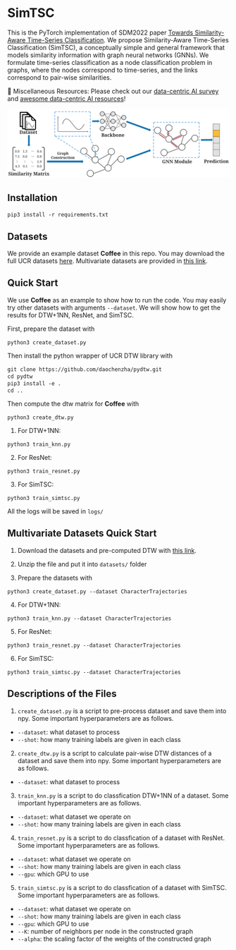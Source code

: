 # SimTSC
This is the PyTorch implementation of SDM2022 paper [Towards Similarity-Aware Time-Series Classification](https://arxiv.org/abs/2201.01413). We propose Similarity-Aware Time-Series Classification (SimTSC), a conceptually simple and general framework that models similarity information with graph neural networks (GNNs). We formulate time-series classification as a node classification problem in graphs, where the nodes correspond to time-series, and the links correspond to pair-wise similarities.

:loudspeaker: Miscellaneous Resources: Please check out our [data-centric AI survey](https://arxiv.org/abs/2303.10158) and [awesome data-centric AI resources](https://github.com/daochenzha/data-centric-AI)!

<img width="800" src="overview.png" alt="overview" />

## Installation
```
pip3 install -r requirements.txt
```

## Datasets
We provide an example dataset **Coffee** in this repo. You may download the full UCR datasets [here](https://www.cs.ucr.edu/~eamonn/time_series_data_2018/). Multivariate datasets are provided in [this link](https://drive.google.com/file/d/1obj8UI_H70PR5haQKQYnYVXyp8x-lWtC/view?usp=sharing).

## Quick Start
We use **Coffee** as an example to show how to run the code. You may easily try other datasets with arguments `--dataset`. We will show how to get the results for DTW+1NN, ResNet, and SimTSC.

First, prepare the dataset with
```
python3 create_dataset.py
```

Then install the python wrapper of UCR DTW library with
```
git clone https://github.com/daochenzha/pydtw.git
cd pydtw
pip3 install -e .
cd ..
```

Then compute the dtw matrix for **Coffee** with
```
python3 create_dtw.py
```

1. For DTW+1NN:
```
python3 train_knn.py
```

2. For ResNet:
```
python3 train_resnet.py
```

3. For SimTSC:
```
python3 train_simtsc.py
```

All the logs will be saved in `logs/`

## Multivariate Datasets Quick Start
1. Download the datasets and pre-computed DTW with [this link](https://drive.google.com/file/d/1obj8UI_H70PR5haQKQYnYVXyp8x-lWtC/view?usp=sharing).

2. Unzip the file and put it into `datasets/` folder

3. Prepare the datasets with
```
python3 create_dataset.py --dataset CharacterTrajectories
```

4. For DTW+1NN:
```
python3 train_knn.py --dataset CharacterTrajectories
```

5. For ResNet:
```
python3 train_resnet.py --dataset CharacterTrajectories
```

6. For SimTSC:
```
python3 train_simtsc.py --dataset CharacterTrajectories
```

## Descriptions of the Files

1. `create_dataset.py` is a script to pre-process dataset and save them into npy. Some important hyperparameters are as follows.
*   `--dataset`: what dataset to process
*   `--shot`: how many training labels are given in each class

2. `create_dtw.py` is a script to calculate pair-wise DTW distances of a dataset and save them into npy. Some important hyperparameters are as follows.
*   `--dataset`: what dataset to process

3. `train_knn.py` is a script to do classfication DTW+1NN of a dataset. Some important hyperparameters are as follows.
*   `--dataset`: what dataset we operate on
*   `--shot`: how many training labels are given in each class

4. `train_resnet.py` is a script to do classfication of a dataset with ResNet. Some important hyperparameters are as follows.
*   `--dataset`: what dataset we operate on
*   `--shot`: how many training labels are given in each class
*   `--gpu`: which GPU to use

5. `train_simtsc.py` is a script to do classfication of a dataset with SimTSC. Some important hyperparameters are as follows.
*   `--dataset`: what dataset we operate on
*   `--shot`: how many training labels are given in each class
*   `--gpu`: which GPU to use
*   `--K`: number of neighbors per node in the constructed graph
*   `--alpha`: the scaling factor of the weights of the constructed graph

